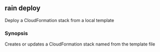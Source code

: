 ## rain deploy

Deploy a CloudFormation stack from a local template

### Synopsis

Creates or updates a CloudFormation stack named <stack> from the template file <template>.
If you don't specify a stack name, rain will use the template filename minus its extension.

```
rain deploy <template> [stack]
```

### Options

```
  -d, --detach           Once deployment has started, don't wait around for it to finish.
  -f, --force            Don't ask questions; just deploy.
  -h, --help             help for deploy
      --params strings   Set parameter values. Use the format key1=value1,key2=value2.
      --tags strings     Add tags to the stack. Use the format key1=value1,key2=value2.
```

### Options inherited from parent commands

```
      --debug            Output debugging information
  -p, --profile string   AWS profile name; read from the AWS CLI configuration file
  -r, --region string    AWS region to use
```

### SEE ALSO

* [rain](index.md)	 - 

###### Auto generated by spf13/cobra on 17-Jan-2020
